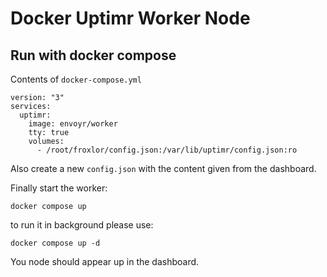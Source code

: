 # Docker Uptimr Worker Node

## Run with docker compose

Contents of `docker-compose.yml`

```
version: "3"
services:
  uptimr:
    image: envoyr/worker
    tty: true
    volumes:
      - /root/froxlor/config.json:/var/lib/uptimr/config.json:ro
```

Also create a new `config.json` with the content given from the dashboard.

Finally start the worker:

```
docker compose up
```

to run it in background please use:


```
docker compose up -d
```

You node should appear up in the dashboard.
